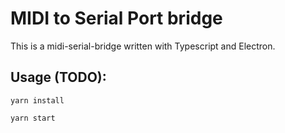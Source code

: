 # MIDI to Serial Port bridge

This is a midi-serial-bridge written with Typescript and Electron.

## Usage (TODO):

`yarn install`

`yarn start`

